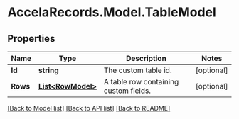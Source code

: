 # AccelaRecords.Model.TableModel
## Properties

Name | Type | Description | Notes
------------ | ------------- | ------------- | -------------
**Id** | **string** | The custom table id. | [optional] 
**Rows** | [**List&lt;RowModel&gt;**](RowModel.md) | A table row containing custom fields. | [optional] 

[[Back to Model list]](../README.md#documentation-for-models) [[Back to API list]](../README.md#documentation-for-api-endpoints) [[Back to README]](../README.md)

